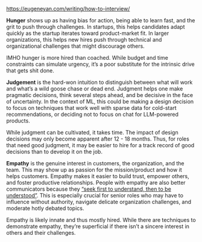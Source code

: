 https://eugeneyan.com/writing/how-to-interview/

**Hunger** shows up as having bias for action, being able to learn fast, and the grit to push through challenges. In startups, this helps candidates adapt quickly as the startup iterates toward product-market fit. In larger organizations, this helps new hires push through technical and organizational challenges that might discourage others.

IMHO hunger is more hired than coached. While budget and time constraints can simulate urgency, it’s a poor substitute for the intrinsic drive that gets shit done.

**Judgement** is the hard-won intuition to distinguish between what will work and what’s a wild goose chase or dead end. Judgment helps one make pragmatic decisions, think several steps ahead, and be decisive in the face of uncertainty. In the context of ML, this could be making a design decision to focus on techniques that work well with sparse data for cold-start recommendations, or deciding not to focus on chat for LLM-powered products.

While judgment can be cultivated, it takes time. The impact of design decisions may only become apparent after 12 - 18 months. Thus, for roles that need good judgment, it may be easier to hire for a track record of good decisions than to develop it on the job.

**Empathy** is the genuine interest in customers, the organization, and the team. This may show up as passion for the mission/product and how it helps customers. Empathy makes it easier to build trust, empower others, and foster productive relationships. People with empathy are also better communicators because they [“seek first to understand, then to be understood”](https://www.franklincovey.com/the-7-habits/habit-5/). This is especially crucial for senior roles who may have to influence without authority, navigate delicate organization challenges, and moderate hotly debated topics.

Empathy is likely innate and thus mostly hired. While there are techniques to demonstrate empathy, they’re superficial if there isn’t a sincere interest in others and their challenges.